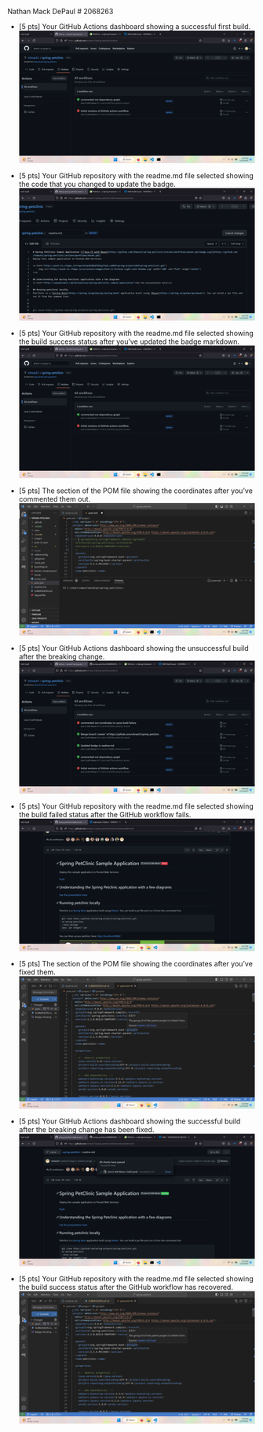 Nathan Mack DePaul # 2068263
 
- [5 pts] Your GitHub Actions dashboard showing a successful first build.
![Screen Capture #1](images/successful%20first%20build.png)

- [5 pts] Your GitHub repository with the readme.md file selected showing the code that you
changed to update the badge.
![Screen Capture #2](images/Badge%20code%20in%20readme.md.png)

- [5 pts] Your GitHub repository with the readme.md file selected showing the build success
status after you’ve updated the badge markdown.
![Screen Capture #3](images/successful%20first%20build.png)

- [5 pts] The section of the POM file showing the coordinates after you’ve commented them
out.
![Screen Capture #4](images/commented%20out%20coordinates.png)

- [5 pts] Your GitHub Actions dashboard showing the unsuccessful build after the breaking
change.
![Screen Capture #5](images/Broken%20Build.png)

- [5 pts] Your GitHub repository with the readme.md file selected showing the build failed
status after the GitHub workflow fails.
![Screen Capture #6](images/Badge%20showing%20failure.png)

- [5 pts] The section of the POM file showing the coordinates after you’ve fixed them.
![Screen Capture #7](images/restored%20pom%20file.png)

- [5 pts] Your GitHub Actions dashboard showing the successful build after the breaking
change has been fixed.
![Screen Capture #8](images/Sucess%20shown%20in%20readme.png)

- [5 pts] Your GitHub repository with the readme.md file selected showing the build success
status after the GitHub workflow has recovered.
![Screen Capture #9](images/Restored%20pom%20file.png)

